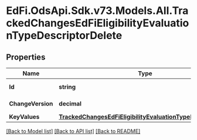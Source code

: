 # EdFi.OdsApi.Sdk.v73.Models.All.TrackedChangesEdFiEligibilityEvaluationTypeDescriptorDelete

## Properties

Name | Type | Description | Notes
------------ | ------------- | ------------- | -------------
**Id** | **string** | Resource identifier | [optional] 
**ChangeVersion** | **decimal** | Change version | [optional] 
**KeyValues** | [**TrackedChangesEdFiEligibilityEvaluationTypeDescriptorKey**](TrackedChangesEdFiEligibilityEvaluationTypeDescriptorKey.md) |  | [optional] 

[[Back to Model list]](../../README.md#documentation-for-models) [[Back to API list]](../../README.md#documentation-for-api-endpoints) [[Back to README]](../../README.md)

